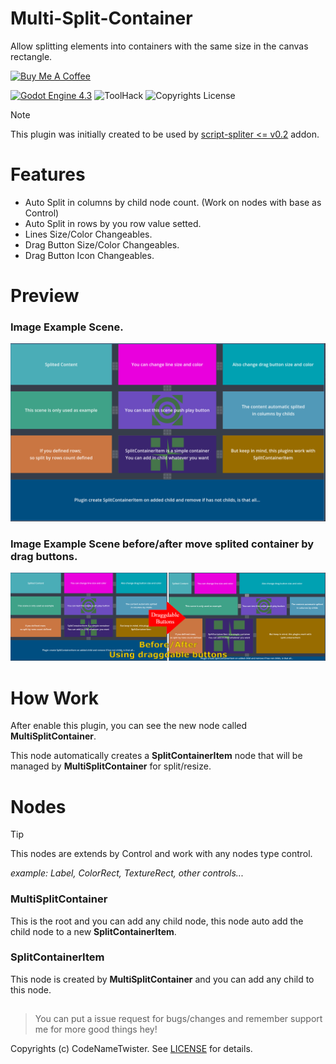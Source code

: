 # Multi-Split-Container
Allow splitting elements into containers with the same size in the canvas rectangle.

<a href="https://www.buymeacoffee.com/twister" target="_blank"><img src="https://cdn.buymeacoffee.com/buttons/default-orange.png" alt="Buy Me A Coffee" height="41" width="174" border-radius="25"></a>

[![Godot Engine 4.3](https://img.shields.io/badge/Godot_Engine-4.x-blue)](https://godotengine.org/) ![ToolHack](https://img.shields.io/badge/Tool-Addon-green) ![Copyrights License](https://img.shields.io/badge/License-MIT-blue)

>[!NOTE]
>This plugin was initially created to be used by [script-spliter <= v0.2](https://github.com/CodeNameTwister/Script-Spliter) addon.

# Features
* Auto Split in columns by child node count. (Work on nodes with base as Control)
* Auto Split in rows by you row value setted.
* Lines Size/Color Changeables.
* Drag Button Size/Color Changeables.
* Drag Button Icon Changeables.


# Preview
### Image Example Scene.
![image_preview1](images/example.png)
### Image Example Scene before/after move splited container by drag buttons.
![image_preview2](images/example_full.png)

# How Work
After enable this plugin, you can see the new node called **MultiSplitContainer**.

This node automatically creates a **SplitContainerItem** node that will be managed by **MultiSplitContainer** for split/resize.

# Nodes

>[!TIP]
>This nodes are extends by Control and work with any nodes type control.
>
>*example: Label, ColorRect, TextureRect, other controls...*
### MultiSplitContainer
This is the root and you can add any child node, this node auto add the child node to a new **SplitContainerItem**.

### SplitContainerItem
This node is created by **MultiSplitContainer** and you can add any child to this node.

##

>  You can put a issue request for bugs/changes and remember support me for more good things hey!

Copyrights (c) CodeNameTwister. See [LICENSE](LICENSE) for details.

[godot engine]: https://godotengine.org/


